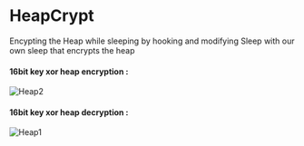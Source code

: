 # HeapCrypt
Encypting the Heap while sleeping by hooking and modifying Sleep with our own sleep that encrypts the heap

#### 16bit key xor heap encryption :
![Heap2](https://user-images.githubusercontent.com/123980007/227698020-aa5c5987-af58-4e83-a8c0-1f8dbd0f1dba.png)


#### 16bit key xor heap decryption :
![Heap1](https://user-images.githubusercontent.com/123980007/227698000-4d162703-7aaf-4dcc-b136-268dd4ee79f4.png)

